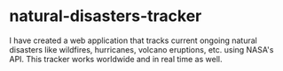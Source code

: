 # natural-disasters-tracker
I have created a web application that tracks current ongoing natural disasters like wildfires, hurricanes, volcano eruptions, etc. using NASA's API. This tracker works worldwide and in real time as well.
